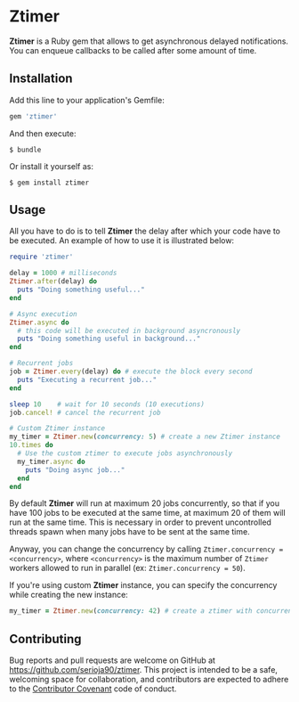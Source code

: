 # Ztimer

**Ztimer** is a Ruby gem that allows to get asynchronous delayed notifications. You can enqueue callbacks to be
called after some amount of time.

## Installation

Add this line to your application's Gemfile:

```ruby
gem 'ztimer'
```

And then execute:

    $ bundle

Or install it yourself as:

    $ gem install ztimer

## Usage

All you have to do is to tell **Ztimer** the delay after which your code have to be executed. An example of how to use it
is illustrated below:

```ruby
require 'ztimer'

delay = 1000 # milliseconds
Ztimer.after(delay) do
  puts "Doing something useful..."
end

# Async execution
Ztimer.async do
  # this code will be executed in background asyncronously
  puts "Doing something useful in background..."
end

# Recurrent jobs
job = Ztimer.every(delay) do # execute the block every second
  puts "Executing a recurrent job..."
end

sleep 10    # wait for 10 seconds (10 executions)
job.cancel! # cancel the recurrent job

# Custom Ztimer instance
my_timer = Ztimer.new(concurrency: 5) # create a new Ztimer instance
10.times do
  # Use the custom ztimer to execute jobs asynchronously
  my_timer.async do
    puts "Doing async job..."
  end
end
```

By default **Ztimer** will run at maximum 20 jobs concurrently, so that if you have 100 jobs to be
executed at the same time, at maximum 20 of them will run at the same time. This is necessary in order to prevent uncontrolled threads spawn when many jobs have to be sent at the same time.

Anyway, you can change the concurrency by calling `Ztimer.concurrency = <concurrency>`, where `<concurrency>` is the maximum number of `Ztimer` workers allowed to run in parallel (ex: `Ztimer.concurrency = 50`).

If you're using custom **Ztimer** instance, you can specify the concurrency while creating the new instance:

```ruby
my_timer = Ztimer.new(concurrency: 42) # create a ztimer with concurrency set to 42
```

## Contributing

Bug reports and pull requests are welcome on GitHub at https://github.com/serioja90/ztimer. This project is intended to be a safe, welcoming space for collaboration, and contributors are expected to adhere to the [Contributor Covenant](http://contributor-covenant.org) code of conduct.

